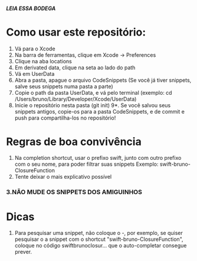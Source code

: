 ##### LEIA ESSA BODEGA

# Como usar este repositório:
1. Vá para o Xcode
2. Na barra de ferramentas, clique em Xcode -> Preferences
3. Clique na aba locations
4. Em derivated data, clique na seta ao lado do path
5. Vá em UserData 
6. Abra a pasta, apague o arquivo CodeSnippets (Se você já tiver snippets, salve seus snippets numa pasta a parte)
7. Copie o path da pasta UserData, e vá pelo terminal (exemplo: cd /Users/bruno/Library/Developer/Xcode/UserData)
8. Inicie o repositório nesta pasta (git init)
9*. Se você salvou seus snippets antigos, copie-os para a pasta CodeSnippets, e de commit e push para compartilha-los no repositório!

# Regras de boa convivência
1. Na completion shortcut, usar o prefixo swift, junto com outro prefixo com o seu nome, para poder filtrar suas snippets
Exemplo: swift-bruno-ClosureFunction
2. Tente deixar o mais explicativo possível
###  3.NÃO MUDE OS SNIPPETS DOS AMIGUINHOS

# Dicas
1. Para pesquisar uma snippet, não coloque o -, por exemplo, se quiser pesquisar o a snippet com o shortcut "swift-bruno-ClosureFunction", coloque no código swiftbrunoclosur... que o auto-completar consegue prever.
